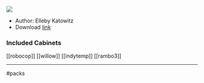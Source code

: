 
![](https://img.itch.zone/aW1nLzExNjc3NTY2LnBuZw==/original/izJr%2Fw.png)

- Author: Elleby Katowitz
- Download [link](https://curifab.itch.io/age-of-joy-cabinet-pack-02)
### Included Cabinets

[[robocop]] [[willow]] [[indytemp]] [[rambo3]]

---
#packs




